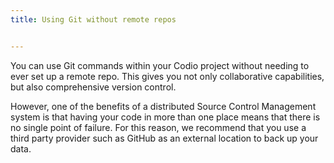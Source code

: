 ```yaml
---
title: Using Git without remote repos


---
```


You can use Git commands within your Codio project without needing to ever set up a remote repo. This gives you not only collaborative capabilities, but also comprehensive version control.

However, one of the benefits of a distributed Source Control Management system is that having your code in more than one place means that there is no single point of failure. For this reason, we recommend that you use a third party provider such as GitHub as an external location to back up your data.

